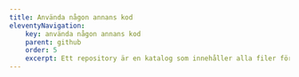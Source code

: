 ```yaml
---
title: Använda någon annans kod
eleventyNavigation:
    key: använda någon annans kod
    parent: github
    order: 5
    excerpt: Ett repository är en katalog som innehåller alla filer för ett projekt.
---
```

